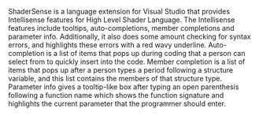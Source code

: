 ShaderSense is a language extension for Visual Studio that provides Intellisense features for High Level Shader Language. The Intellisense features include tooltips, auto-completions, member completions and parameter info. Additionally, it also does some amount checking for syntax errors, and highlights these errors with a red wavy underline. Auto-completion is a list of items that pops up during coding that a person can select from to quickly insert into the code. Member completion is a list of items that pops up after a person types a period following a structure variable, and this list contains the members of that structure type. Parameter info gives a tooltip-like box after typing an open parenthesis following a function name which shows the function signature and highlights the current parameter that the programmer should enter.